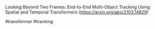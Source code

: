 Looking Beyond Two Frames: End-to-End Multi-Object Tracking Using Spatial and Temporal Transformers (https://arxiv.org/abs/2103.14829)

#transformer #tracking